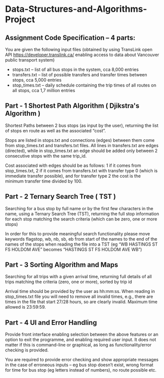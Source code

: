 # Data-Structures-and-Algorithms-Project

  
## Assignment Code Specification – 4 parts:

You are given the following input files (obtained by using TransLink open API
https://developer.translink.ca/ enabling access to data about Vancouver public transport system)

* stops.txt – list of all bus stops in the system, cca 8,000 entries
* transfers.txt – list of possible transfers and transfer times between stops, cca 5,000 entries
* stop_times.txt – daily schedule containing the trip times of all routes on all stops, cca 1,7
million entries



## Part - 1 Shortest Path Algorithm ( Djikstra's Algorithm )
Shortest Paths between 2 bus stops (as input by the user), returning the list of stops en route as well as the associated “cost”.

Stops are listed in stops.txt and connections (edges) between them come from stop_times.txt and
transfers.txt files. All lines in transfers.txt are edges (directed), while in stop_times.txt an edge
should be added only between 2 consecutive stops with the same trip_id.

Cost associated with edges should be as follows: 1 if it comes from stop_times.txt, 2 if it comes from
transfers.txt with transfer type 0 (which is immediate transfer possible), and for transfer type 2 the
cost is the minimum transfer time divided by 100.



## Part - 2 Ternary Search Tree ( TST ) 
Searching for a bus stop by full name or by the first few characters in the name, using a Ternary Search Tree (TST), 
returning the full stop information for each stop matching the search criteria (which can be zero, one or more stops)

In order for this to provide meaningful search functionality please move keywords flagstop, wb, nb,
sb, eb from start of the names to the end of the names of the stops when reading the file into a TST
(eg “WB HASTINGS ST FS HOLDOM AVE” becomes “HASTINGS ST FS HOLDOM AVE WB”)



## Part - 3 Sorting Algorithm and Maps
Searching for all trips with a given arrival time, returning full details of all trips matching the
criteria (zero, one or more), sorted by trip id

Arrival time should be provided by the user as hh:mm:ss. When reading in stop_times.txt file you
will need to remove all invalid times, e.g., there are times in the file that start 27/28 hours, so are
clearly invalid. Maximum time allowed is 23:59:59.



## Part - 4 UI and Error Handling
Provide front interface enabling selection between the above features or an option to exit
the programme, and enabling required user input. It does not matter if this is command-line
or graphical, as long as functionality/error checking is provided.

You are required to provide error checking and show appropriate messages in the case of erroneous
inputs – eg bus stop doesn’t exist, wrong format for time for bus stop (eg letters instead of
numbers), no route possible etc. 

